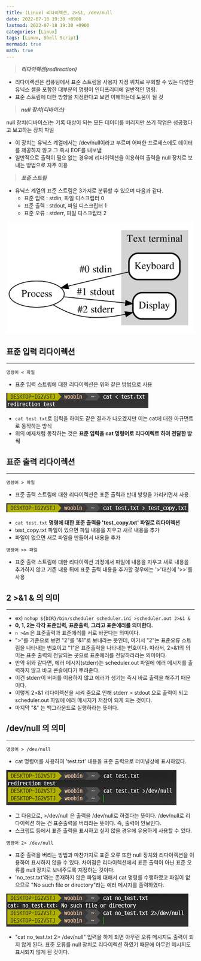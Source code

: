 ```yaml
---
title: (Linux) 리다이렉션, 2>&1, /dev/null
date: 2022-07-18 19:30 +0900
lastmod: 2022-07-18 19:30 +0900
categories: [Linux]
tags: [Linux, Shell Script]
mermaid: true
math: true
---
```



> ***리다이렉션(redirection)***
> 
- 리다이렉션은 컴퓨팅에서 표준 스트림을 사용자 지정 위치로 우회할 수 있는 다양한 유닉스 셸을 포함한 대부분의 명령어 인터프리터에 일반적인 명령.
- 표준 스트림에 대한 방향을 지정한다고 보면 이해하는데 도움이 될 것

> ***null 장치(디바이스)***
> 

null 장치(디바이스)는 기록 대상이 되는 모든 데이터를 버리지만 쓰기 작업은 성공했다고 보고하는 장치 파일

- 이 장치는 유닉스 계열에서는 /dev/null이라고 부르며 어떠한 프로세스에도 데이터를 제공하지 않고 그 즉시 EOF를 내보냄
- 일반적으로 출력이 필요 없는 경우에 리다이렉션을 이용하여 출력을 null 장치로 보내는 방법으로 자주 이용

> ***표준 스트림***
> 
- 유닉스 계열의 표준 스트림은 3가지로 분류할 수 있으며 다음과 같다.
    - 표준 입력 : stdin, 파일 디스크립터 0
    - 표준 출력 : stdout, 파일 디스크립터 1
    - 표준 오류 : stderr, 파일 디스크립터 2

![Untitled](/assets/img/2022-08-05-linux220805/Untitled.png)


## **표준 입력 리다이렉션**

---

`명령어 < 파일`

- 표준 입력 스트림에 대한 리다이렉션은 위와 같은 방법으로 사용

![Untitled](/assets/img/2022-08-05-linux220805/Untitled%201.png)

- `cat test.txt`로 입력을 하여도 같은 결과가 나오겠지만 이는 cat에 대한 아규먼트로 동작하는 방식
- 위의 예제처럼 동작하는 것은 **표준 입력을 cat 명령어로 리다이렉트 하여 전달한 방식**


## **표준 출력 리다이렉션**

---

`명령어 > 파일`

- 표준 출력 스트림에 대한 리다이렉션은 표준 출력과 반대 방향을 가리키면서 사용

![Untitled](/assets/img/2022-08-05-linux220805/Untitled%202.png)

- `cat test.txt` **명령에 대한 표준 출력을 'test_copy.txt' 파일로 리다이렉션**
- test_copy.txt 파일이 있으면 파일 내용을 지우고 새로 내용을 추가
- 파일이 없으면 새로 파일을 만들어서 내용을 추가

`명령어 >> 파일`

- 표준 출력 스트림에 대한 리다이렉션 과정에서 파일에 내용을 지우고 새로 내용을 추가하지 않고 기존 내용 뒤에 표준 출력 내용을 추가할 경우에는 '>'대신에 '>>'를 사용


## **2 >&1 & 의 의미**

---

- ex) `nohup ${DIR}/bin/scheduler scheduler.ini >scheduler.out 2>&1 &`
- **0, 1, 2는 각각 표준입력, 표준출력, 그리고 표준에러를 의미한다.**
- `n >&m` 은 표준출력과 표준에러를 서로 바꾼다는 의미이다.
- ">"를 기준으로 보면 "2"를 "&1"로 보내라는 뜻인데, 여기서 "2"는 표준오류 스트림을 나타내는 번호이고 "1"은 표준출력을 나타내는 번호이다. 따라서, 2>&1의 의미는 표준 출력의 전달되는 곳으로 표준에러를 전달하라라는 의미이다.
- 만약 위와 같다면, 에러 메시지(stderr)는 scheduler.out 파일에 에러 메시지를 출력하지 않고 바고 콘솔에다가 뿌려준다.
- 이건 stderr이 버퍼를 이용하지 않고 에러가 생기는 즉시 바로 출력을 해주기 때문이다.
- 이렇게 2>&1 리다이렉션을 시켜 줌으로 인해 stderr > stdout 으로 출력이 되고 scheduler.out 파일에 에러 메시지가 저장이 되게 되는 것이다.
- 마지막 "&" 는 백그라운드로 실행하라는 뜻이다.


## **/dev/null 의 의미**

---

`명령어 > /dev/null`

- cat 명령어를 사용하여 'test.txt' 내용을 표준 출력으로 터미널상에 표시하였다.

![Untitled](/assets/img/2022-08-05-linux220805/Untitled%203.png)

- 그 다음으로, >/dev/null 은 출력을 /dev/null로 하겠다는 뜻이다. /dev/null로 리다이렉션 하는 건 표준출력을 버리라는 뜻이다. 즉, 출력이 안보인다.
- 스크립트 등에서 표준 출력을 표시하고 싶지 않을 경우에 유용하게 사용할 수 있다.

`명령어 2> /dev/null`

- 표준 출력을 버리는 방법과 마찬가지로 표준 오류 또한 null 장치와 리다이렉션을 이용하여 표시하지 않을 수 있다. 차이점은 리다이렉션에서 표준 출력이 아닌 표준 오류를 null 장치로 보내주도록 지정하는 것이다.
- 'no_test.txt'라는 존재하지 않은 파일에 대해서 cat 명령를 수행하였고 파일이 없으므로 "No such file or directory"라는 에러 메시지를 출력하였다.

![Untitled](/assets/img/2022-08-05-linux220805/Untitled%204.png)

- "cat no_test.txt 2> /dev/null" 입력을 하게 되면 아무런 오류 메시지도 출력이 되지 않게 된다. 표준 오류를 null 장치로 리다이렉션 하였기 때문에 아무런 메시지도 표시되지 않게 된 것이다.